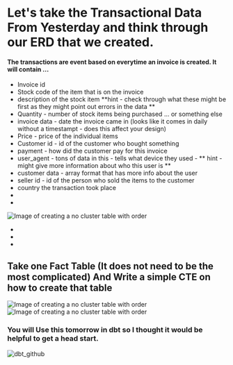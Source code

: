 # Let's take the Transactional Data From Yesterday and think through our ERD that we created.  
#### The transactions are event based on everytime an invoice is created.  It will contain ...
- Invoice id
- Stock code of the item that is on the invoice
- description of the stock item **hint - check through what these might be first as they might point out errors in the data **
- Quantity - number of stock items being purchased ... or something else 
- invoice data - date the invoice came in (looks like it comes in daily without a timestampt - does this affect your design)
- Price - price of the individual items 
- Customer id - id of the customer who bought something 
- payment - how did the customer pay for this invoice 
- user_agent - tons of data in this - tells what device they used - ** hint - might give more information about who this user is **
- customer data - array format that has more info about the user
- seller id - id of the person who sold the items to the customer 
- country the transaction took place
- 
- 
![Image of creating a no cluster table with order](https://github.com/kerrynakayama/developintelligence_data_engineering/blob/master/Day_01/LAB_01/IMAGES/Screen%20Shot%202020-07-05%20at%203.53.37%20PM.png)



-
-
-

## Take one Fact Table (It does not need to be the most complicated) And Write a simple CTE on how to create that table 

![Image of creating a no cluster table with order](https://github.com/kerrynakayama/developintelligence_data_engineering/blob/master/Day_01/LAB_01/IMAGES/erd.jpg)
![Image of creating a no cluster table with order](https://github.com/kerrynakayama/developintelligence_data_engineering/blob/master/Day_01/LAB_01/IMAGES/erd2.png)

### You will Use this tomorrow in dbt so I thought it would be helpful to get a head start.  
![dbt_github](https://github.com/kerrynakayama/developintelligence_data_engineering/blob/master/Day_03/LAB_08/IMAGES/dbt1.png)
